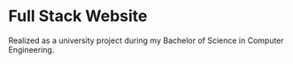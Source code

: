 # Full Stack Website
Realized as a university project during my Bachelor of Science in Computer Engineering.
